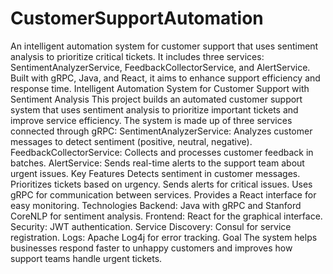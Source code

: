 # CustomerSupportAutomation
An intelligent automation system for customer support that uses sentiment analysis to prioritize critical tickets. It includes three services: SentimentAnalyzerService, FeedbackCollectorService, and AlertService. Built with gRPC, Java, and React, it aims to enhance support efficiency and response time.
Intelligent Automation System for Customer Support with Sentiment Analysis
This project builds an automated customer support system that uses sentiment analysis to prioritize important tickets and improve service efficiency. The system is made up of three services connected through gRPC:
SentimentAnalyzerService: Analyzes customer messages to detect sentiment (positive, neutral, negative).
FeedbackCollectorService: Collects and processes customer feedback in batches.
AlertService: Sends real-time alerts to the support team about urgent issues.
Key Features
Detects sentiment in customer messages.
Prioritizes tickets based on urgency.
Sends alerts for critical issues.
Uses gRPC for communication between services.
Provides a React interface for easy monitoring.
Technologies
Backend: Java with gRPC and Stanford CoreNLP for sentiment analysis.
Frontend: React for the graphical interface.
Security: JWT authentication.
Service Discovery: Consul for service registration.
Logs: Apache Log4j for error tracking.
Goal
The system helps businesses respond faster to unhappy customers and improves how support teams handle urgent tickets.
